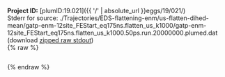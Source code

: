 **Project ID:** [plumID:19.021]({{ '/' | absolute_url }}eggs/19/021/)  
Stderr for source:  ./Trajectories/EDS-flattening-enm/us-flatten-dihed-mean/gatp-enm-12site_FEStart_eq175ns.flatten_us_k1000/gatp-enm-12site_FEStart_eq175ns.flatten_us_k1000.50ps.run.20000000.plumed.dat   
(download [zipped raw stdout](gatp-enm-12site_FEStart_eq175ns.flatten_us_k1000.50ps.run.20000000.plumed.dat.plumed.stdout.txt.zip))  
{% raw %}
<pre>
</pre>
{% endraw %}
